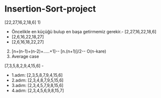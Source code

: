 # Insertion-Sort-project

[22,27,16,2,18,6] 
1) 
  - Öncelikle en küçüğü bulup en başa getirmemiz gerekir.- [2,27,16,22,18,6]
  - [2,6,16,22,18,27]
  - [2,6,16,18,22,27]
  
 2)  [n+(n-1)+(n-2)+.....+1]-- [n.(n+1)]/2-- O(n-kare)
 3) Average case

[7,3,5,8,2,9,4,15,6] -
- 1.adım: [2,3,5,8,7,9,4,15,6] 
- 2.adım: [2,3,4,8,7,9,5,15,6] 
- 3.adım: [2,3,4,5,7,9,8,15,6] 
- 4.adım: [2,3,4,5,6,9,8,15,7]


   
